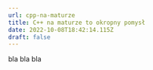 ```yaml
---
url: cpp-na-maturze
title: C++ na maturze to okropny pomysł
date: 2022-10-08T18:42:14.115Z
draft: false
---
```

bla bla bla